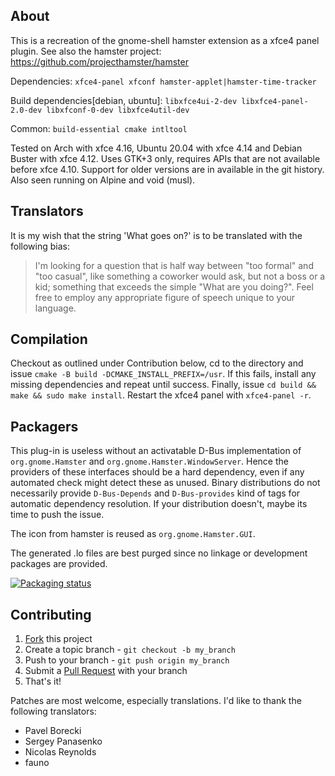 ## About
This is a recreation of the gnome-shell hamster extension as a xfce4 panel plugin.
See also the hamster project: <https://github.com/projecthamster/hamster>

Dependencies: `xfce4-panel xfconf hamster-applet|hamster-time-tracker`

Build dependencies[debian, ubuntu]: `libxfce4ui-2-dev libxfce4-panel-2.0-dev
libxfconf-0-dev libxfce4util-dev`

Common: `build-essential cmake intltool`

Tested on Arch with xfce 4.16, Ubuntu 20.04 with xfce 4.14 and
Debian Buster with xfce 4.12. Uses GTK+3 only, requires APIs that are
not available before xfce 4.10. Support for older versions are in
available in the git history. Also seen running on Alpine and void (musl).

## Translators
It is my wish that the string 'What goes on?' is to be translated with
the following bias:
> I'm looking for a question that is half way between "too formal" and
> "too casual", like something a coworker would ask, but not a boss or
> a kid; something that exceeds the simple "What are you doing?".
> Feel free to employ any appropriate figure of speech unique to
> your language.

## Compilation
Checkout as outlined under Contribution below, cd to the directory and
issue `cmake -B build -DCMAKE_INSTALL_PREFIX=/usr`. If this fails, install any missing
dependencies and repeat until success. 
Finally, issue `cd build && make && sudo make install`. 
Restart the xfce4 panel with `xfce4-panel -r`.

## Packagers
This plug-in is useless without an activatable D-Bus implementation of
`org.gnome.Hamster` and `org.gnome.Hamster.WindowServer`. Hence the
providers of these interfaces should be a hard dependency, even if
any automated check might detect these as unused.
Binary distributions do not necessarily provide `D-Bus-Depends` and
`D-Bus-provides` kind of tags for automatic dependency resolution.
If your distribution doesn't, maybe its time to push the issue.

The icon from hamster is reused as `org.gnome.Hamster.GUI`.

The generated .lo files are best purged since no linkage or development
packages are provided.

[![Packaging status](https://repology.org/badge/vertical-allrepos/xfce4-hamster-plugin.svg)](https://repology.org/project/xfce4-hamster-plugin/versions)

## Contributing

1. [Fork](https://github.com/projecthamster/xfce4-hamster-plugin/fork) this project
2. Create a topic branch - `git checkout -b my_branch`
3. Push to your branch - `git push origin my_branch`
4. Submit a [Pull Request](https://github.com/projecthamster/xfce4-hamster-plugin/pulls) with your branch
5. That's it!

Patches are most welcome, especially translations.
I'd like to thank the following translators:
- Pavel Borecki
- Sergey Panasenko
- Nicolas Reynolds
- fauno



